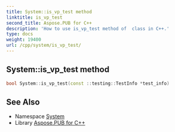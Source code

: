 ```yaml
---
title: System::is_vp_test method
linktitle: is_vp_test
second_title: Aspose.PUB for C++
description: 'How to use is_vp_test method of  class in C++.'
type: docs
weight: 19400
url: /cpp/system/is_vp_test/
---
```

## System::is_vp_test method




```cpp
bool System::is_vp_test(const ::testing::TestInfo *test_info)
```

## See Also

* Namespace [System](../)
* Library [Aspose.PUB for C++](../../)
